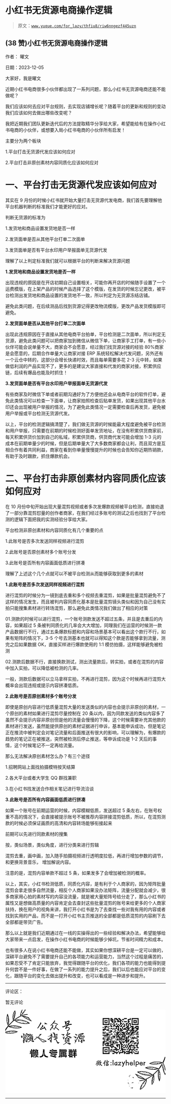 # 小红书无货源电商操作逻辑

> 原文：[`www.yuque.com/for_lazy/thfiu8/riw6nngezf445uzn`](https://www.yuque.com/for_lazy/thfiu8/riw6nngezf445uzn)

## (38 赞)小红书无货源电商操作逻辑

作者： 曜文

日期：2023-12-05

大家好，我是曜文

近期小红书电商很多小伙伴都出现了一系列问题，那么小红书无货源电商还能不能做呢？

我们应该如何去应对平台规则，去实现店铺增长呢？随着平台的更新和规则的变动我们应该如何去做出哪些改变呢？

我把近期我们团队更新迭代后的方法提取精华分享给大家，希望能给有在操作小红书电商的小伙伴，或想要入局小红书电商的小伙伴所有启发！

主要分为两个板块

1.平台打击无货源代发应该如何应对

2.平台打击非原创素材内容同质化应该如何应对

# 一、平台打击无货源代发应该如何应对

其实在 9 月份的时候小红书就开始大量打击无货源代发电商，我们首先要理解他平台机器判断的标准我们才能更好的应对。

判断无货源的标准为

1.发货地和商品设置发货地是否一样

2.发货面单是否从其他平台打单二次面单

3.发货面单是否有平台水印用户举报面单无货源代发

理解了以上判定标准我们就可以根据平台的判断来解决货源问题

**1.发货地和商品设置发货地是否一样**

出现违规的原因是在开店初期自己设置相关，可能你再开店的时候随手设置了一个运费模版，在上架产品的时候产品选择了这个模版，在发货的时候忘记更改，被平台检测出发货地和商品设置的发货地不一致，所以判定为无货源冻结店铺。

避免此类问题，在后续测品后找到货源记得更改物流模版，更改产品发货模版即可避免。

**2.发货面单是否从其他平台打单二次面单**

出现此违规原因在于直接从其他电商平台拍单，平台检测是二次面单，所以判定无货源，避免此类问题可以把商家加到微信从微信下单，让商家手工打单，有一些小伙伴可能会说单量不大，商家会不会愿意，经过我们找货源对接的经验 80%商家是会愿意的，后期合作单量大让商家对接 ERP 系统轻松解决代发问题，另外还有一个云仓中转的，这部分会增长快递时效，而且每单需要多花 2-3 元中转，如果做低利润的产品实现不了，更多的是建议大家直接和代发的商家对接，积累供应链，后续有爆品也能及时抓住！

**3.发货面单是否有平台水印用户举报面单无货源代发**

有些商家及时微信下单或者前期沟通好为了方便他还会从电商平台的软件打单，避免此类情况可以检查一下面单，让商家拍照检查后贴单发货，如果出现其他平台水印还会出现被用户举报的情况，为了避免此类情况一定需要检查后再发货，避免被用户举报或平台检测无货源代发。

以上，平台的检测逻辑搞清楚了，我们做无货源的时候能最大程度避免被平台检测和用户举报，只需要在前期的时候检测好面单发货地址，在没有积累供货商家前，每天积累供货价加到自己的私域，积累供货商，供货商代发可能会增加 1-3 元的成本在前期单量少的时候，但是后期单量大了大多数商家都会让利，而且双方是互相合作有着共同利益，商家在看到你单量慢慢提升的时候也会告知你近期热销款，有助于及时跟款，抓住爆款机会。

# 二、平台打击非原创素材内容同质化应该如何应对

在 10 月份中旬开始出现大量混剪视频或者多次发爆款视频被平台检测，直接劝退了一部分靠混剪怼量的创作者商家，在我们经过多账号的测试之后也找到了平台检测的逻辑下面把我的实测经验分享给大家。

平台检测非原创素材和内容同质化有几个重要的点

1.此账号是否多次发送同样视频进行混剪

2.此账号是否原创素材多个账号分发

3.此账号是否所有内容画面低质进行拼凑

理解了上述这个几个点就可以不被平台检测从而能够获取到更多的素材

**1.此账号是否多次发送同样视频进行混剪**

进行混剪的时候分为一镜到底去重和多个视频去重混剪，如果是批量混剪避免不了这样的情况发生，而且被判内容同质化基本是批量混剪镜头类似和因为自己没有实拍只能搜集素材进行转场混剪，那么避免此类情况我们做出了相应的对策

01.测款的时候可以进行混剪，一个账号测款发送不超过五条，并且是去重后的内容，如果超过 5 条被判同质化的几率会大大增加，同理我们在运营的时候测一款产品数据行不行，通过五条爆款标题和内容和场景基本可以看出这个款行不行，如果有矩阵的情况下，3-5 个号去测基本也就可以得知这个款是否能够拿到流量，测完之后如果数据 OK，直接买样进行爆款使用的 1:1 模仿拍摄，这样能够避免被检测

02.测款后数据不行，直接换款测试，测出流量款后，转实拍，或者在混剪的内容中加入实拍，可以降低被检测的几率。

一般，测款后数据可以立马拿样实拍，不再进行混剪，因为这个时候再进行混剪大概率会出现违规或提示内容拼凑低质。

**2.此账号是否原创素材多个账号分发**

即使是原创内容进行低质量混剪大量的发送类似的内容也会提示非原创的素材，一个原创的素材如果进行混剪尽量控制在 20 条以内，因为同款发送的类似内容多了虽然不会提示内容非原创但是他的流量会慢慢的下降，这个时候需要补充其他款的素材进行发送，虽然能提供原创的素材证据进行申诉，基本能申诉成功，但是笔记正在推流中被判定会对笔记流量和后面推送有很大的影响，可以理解为，有爆款的趋势的笔记正在被推送，突然被检测后停止推送，等申诉成功是 1-2 天后的事情，这个时候笔记不一定再给流量。

那么无法解决原创素材怎么办？有三个途径

1.招聘网站上面找拍摄模特按天结算

2.各大平台或者大学生 QQ 群找兼职

3.在小红书找发送合作相关笔记进行导流洽谈

**3.此账号是否所有内容画面低质进行拼凑**

如果一个账号在前期运营的时候，内容模糊低质，发送超过 5 条左右，在账号权重不高的情况下，会直接被提示账号不被推荐内容拼接混剪低质，所以，在混剪测款的时候必须保证画质的高清和内容转场能够衔接起来

前期可以先进行同款素材的搜集

按，类似场景，类似角度，进行分类来进行剪辑

混剪去重，画中画，加入随手拍摄视频进行透明度拉低，再进行增加参数的调节，和更换背景音乐， 增加解说内容。

注意的是，混剪内容单款不超过 5 条，如果发多了会增加被检测的概率。

以上，其实，小红书检测低质，同质化内容，是有利于个人商家的，因为矩阵批量混剪会拿走很多自然流量，相反个人商家如果没办法矩阵，流量分配就会减少，很多商家用心拍的素材写的内容没流量，就是被大量矩阵号给分走了，那么小红书的属性又是想做高质量的内容肯定会去查封这些批量混剪的账号来给更多的个人商家扶持，换在用户的视角来讲，我打开小红书是为了去查找一些对我有用的内容或者找到实用的产品，而不是一打开小红书主页推送的全部都是低质混剪的内容刷下去全部都是带货广告。

那么以上就是我们近期通过在一线的实操得出的一些经验和解决办法，希望能够给大家带来一点启发，在操作小红书电商的时候能够少掉坑，节省时间精力和成本。

也有很多人在说小红书电商还能不能做，其实如果你想深耕平台是一定可以做的，深耕平台避免不了需要提升自己的各项能力和运营能力，当然这个过程是痛苦的，如果忍受不了肯定只能放弃，我觉得跟随平台的优化，我们各项的能力也能得到提升何尝不是一件好事，在做了一系列的能力提升之后，我们以后也能应对平台的变化，跟随平台的变化去做出提升和改变，也可以看成是一种进步和提升。

* * *

评论区：

暂无评论

![](img/1c37d505930596d12a88ab23e11aa07a.png)

* * *